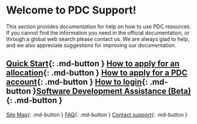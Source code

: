 # Welcome to PDC Support!

This section provides documentation for help on how to use PDC resources. If you cannot find the information you need in the official documentation, or through a global web search please contact us. We are always glad to help, and we also appreciate suggestions for improving our documentation.

[Quick Start](basics/quickstart.md){: .md-button } [How to apply for an allocation](getting_access/get_access.md#apply-for-a-new-time-allocation-via-naiss){: .md-button } [How to apply for a PDC account](getting_access/get_access.md#applying-for-an-account){: .md-button }
[How to login](login/ssh_login.md){: .md-button }[Software Development Assistance (Beta)](getting_access/dev_support.md){: .md-button }
---

[Site Map](site_map.md){: .md-button } [FAQ](faq/faq.md){: .md-button } [Contact support](contact/contact_support.md){: .md-button } 
